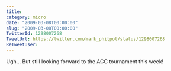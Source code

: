 ```yaml
---
title: 
category: micro
date: "2009-03-08T00:00:00"
slug: "2009-03-08T00:00:00"
TwitterId: 1298007268
TweetUrl: https://twitter.com/mark_philpot/status/1298007268
ReTweetUser: 
---
```


Ugh...  But still looking forward to the ACC tournament this week!